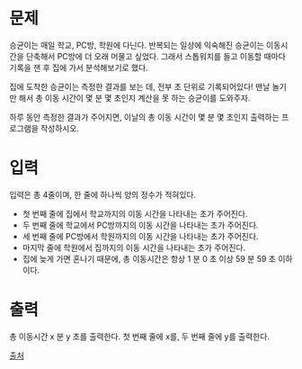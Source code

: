 # 문제

승균이는 매일 학교, PC방, 학원에 다닌다. 반복되는 일상에 익숙해진 승균이는 이동시간을 단축해서 PC방에 더 오래 머물고 싶었다. 그래서 스톱워치를 들고 이동할 때마다 기록을 잰 후 집에 가서 분석해보기로 했다.

집에 도착한 승균이는 측정한 결과를 보는 데, 전부 초 단위로 기록되어있다! 맨날 놀기만 해서 총 이동 시간이 몇 분 몇 초인지 계산을 못 하는 승균이를 도와주자.

하루 동안 측정한 결과가 주어지면, 이날의 총 이동 시간이 몇 분 몇 초인지 출력하는 프로그램을 작성하시오.

# 입력

입력은 총 4줄이며, 한 줄에 하나씩 양의 정수가 적혀있다.

- 첫 번째 줄에 집에서 학교까지의 이동 시간을 나타내는 초가 주어진다.
- 두 번째 줄에 학교에서 PC방까지의 이동 시간을 나타내는 초가 주어진다.
- 세 번째 줄에 PC방에서 학원까지의 이동 시간을 나타내는 초가 주어진다. 
- 마지막 줄에 학원에서 집까지의 이동 시간을 나타내는 초가 주어진다.
- 집에 늦게 가면 혼나기 때문에, 총 이동시간은 항상 1 분 0 초 이상 59 분 59 초 이하이다.

# 출력

총 이동시간 x 분 y 초를 출력한다. 첫 번째 줄에 x를, 두 번째 줄에 y를 출력한다.

[출처](https://www.acmicpc.net/problem/5554)
